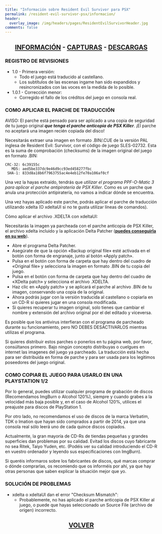 ```yaml
---
title: "Información sobre Resident Evil Survivor para PSX"
permalink: /resident-evil-survivor-psx/informacion/
header:
  overlay_image: /img/headers/pages/ResidentEvilSurvivorHeader.jpg
comments: false
---
```

<h2 style="text-align: center;"><strong><a href="/resident-evil-survivor-psx/informacion/">INFORMACIÓN</a> - <a href="/resident-evil-survivor-psx/capturas/">CAPTURAS</a> - <a href="/resident-evil-survivor-psx/descargar/">DESCARGAS</a></strong></h2>

### REGISTRO DE REVISIONES
 - 1.0 - Primera versión:
   - Todo el juego está traducido al castellano.
   - Los subtítulos de las escenas ingame han sido expandidos y resincronizados con las voces en la medida de lo posible.
 - 1.0.1 - Corrección menor:
   - Corregido el fallo de los créditos del juego en consola real.

### COMO APLICAR EL PARCHE DE TRADUCCIÓN

AVISO: El parche está pensado para ser aplicado a una copia de seguridad 
de tu juego original _**que tenga el parche anticopia de PSX Killer**_. ¡El parche 
no aceptará una imagen recién copiada del disco!

Necesitarás extraer una imagen en formato .BIN/.CUE de la versión PAL 
inglesa de Resident Evil: Survivor, con el código de juego SLES-02732. Esta 
es la suma de comprobación (checksums) de la imagen original del juego en 
formato .BIN:

```
CRC-32: 6c39155c  
   MD5: aed5be337dc9e46d9cc93ed458277fbc  
 SHA-1: 833d8a18b6f7963755ac4e4eb12fe70a106af0cf  
```

Una vez la hayas extraído, tendrás que _utilizar el programa PPF-O-Matic 3 para 
aplicar el parche antipiratería de PSX Killer_. Como es un parche que anula una 
protección antipiratería, no vamos a indicar dónde se encuentra.

Una vez hayas aplicado este parche, podrás aplicar el parche de traducción 
utilizando xdelta (O xdeltaUI si no te gusta utilizar líneas de comandos).

Cómo aplicar el archivo .XDELTA con xdeltaUI:

Necesitarás la imagen ya parcheada con el parche anticopia de PSX Killer, 
el archivo xdelta incluido y la aplicación Delta Patcher (**[puedes conseguirla en su web](https://github.com/marco-calautti/DeltaPatcher/releases/)**).

 - Abre el programa Delta Patcher.
 - Asegúrate de que la opción «Backup original file» esté activada en el 
   botón con forma de engranaje, junto al botón «Apply patch».
 - Pulsa en el botón con forma de carpeta que hay dentro del cuadro de 
   «Original file» y selecciona la imagen en formato .BIN de tu copia del 
   juego.
 - Pulsa en el botón con forma de carpeta que hay dentro del cuadro de 
   «XDelta patch» y selecciona el archivo .XDELTA.
 - Haz clic en «Apply patch» y se aplicará el parche al archivo .BIN de tu 
   imagen, conservando una copia de la original.
 - Ahora podrás jugar con la versión traducida al castellano o copiarla en 
   un CD-R si quieres jugar en una consola modificada.
 - Si quieres recuperar tu imagen original, solo tienes que cambiar el 
   nombre y extensión del archivo original por el del editado y viceversa.

Es posible que los antivirus interfieran con el programa de parcheado 
durante su funcionamiento, pero NO DEBES DESACTIVARLOS mientras utilizas el 
programa.

Si quieres distribuir estos parches o ponerlos en tu página web, por favor, 
consúltanos primero. Bajo ningún concepto distribuyas o cuelgues en internet 
las imagenes del juego ya parcheado. La traducción está hecha para ser 
distribuida en forma de parche y para ser usada para los legitimos 
poseedores del juego original.

### COMO COPIAR EL JUEGO PARA USARLO EN UNA PLAYSTATION 1/2

Por lo general, puedes utilizar cualquier programa de grabación de discos 
(Recomendamos ImgBurn o Alcohol 120%), siempre y cuando grabes a la 
velocidad más baja posible y, en el caso de Alcohol 120%, utilices el 
preajuste para discos de PlayStation 1.

Por otro lado, no recomendamos el uso de discos de la marca Verbatim, TDK o 
Imation que hayan sido comprados a partir de 2014, ya que una consola real 
sólo leerá uno de cada quince discos copiados.

Actualmente, la gran mayoría de CD-Rs de tiendas pequeñas y grandes 
superficies dan problemas por su calidad. Evitad los discos cuyo fabricante 
no sea Ritek, Taiyo Yuden, etc. (Podéis ver su calidad introduciendo el CD-R 
en vuestro ordenador y leyendo sus especificaciones con ImgBurn).

Si queréis informaros sobre los fabricantes de discos, qué marcas comprar o 
dónde comprarlas, os recomiendo que os informéis por ahí, ya que hay otras 
personas que saben explicar la situación mejor que yo.

### SOLUCIÓN DE PROBLEMAS
 - xdelta o xdeltaUI dan el error "Checksum Mismatch":
   - Probablemente, no has aplicado el parche anticopia de PSX Killer al 
     juego, o puede que hayas seleccionado un Source File (archivo de 
     origen) incorrecto.

<h2 style="text-align: center;"><strong><a href="/resident-evil-survivor-psx/">VOLVER</a></strong></h2>

